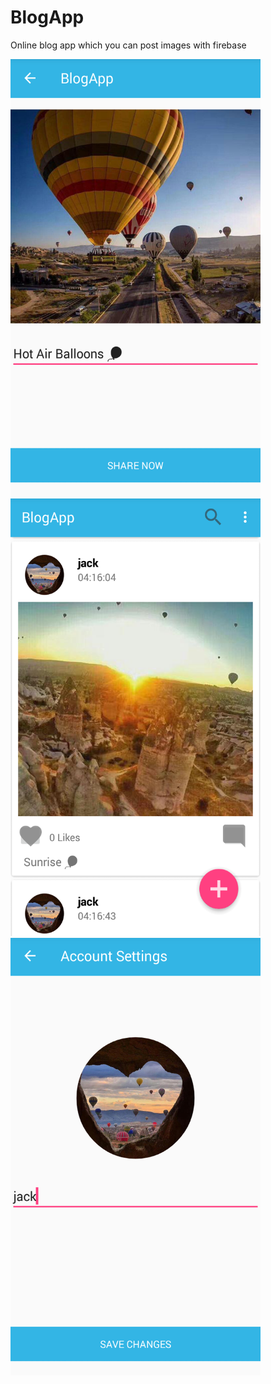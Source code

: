 # BlogApp
Online blog app which you can post images with firebase

<img src="images/images(1).png" width="400" height="700" >
<img src="images/images(2).png" width="400" height="700" >
<img src="images/images(3).png" width="400" height="700" >
